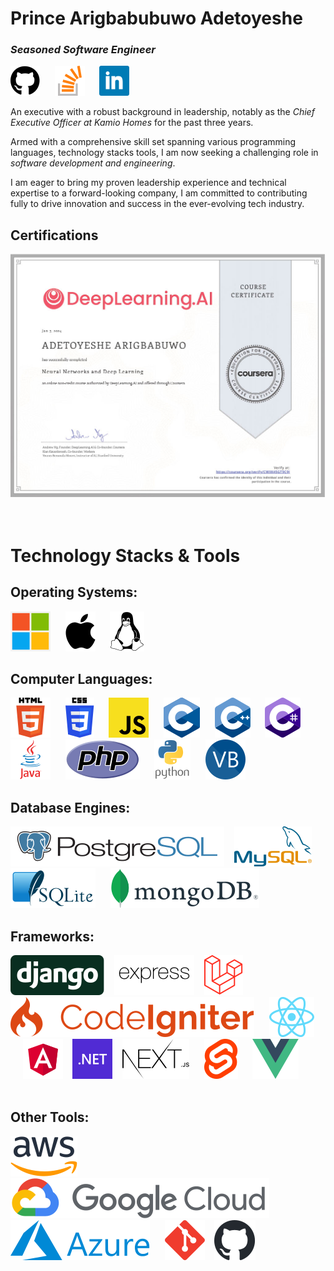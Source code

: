 # Prince Arigbabubuwo Adetoyeshe
### *Seasoned Software Engineer* 
[![Github](icons/github.svg "Princegbabuwo Github")](https://github.com/princegbabuwo)
&nbsp;&nbsp;&nbsp;&nbsp;
[![Stackoverflow](icons/stackoverflow.svg "Princegbabuwo Stackoverflow")](https://stackoverflow.com/users/10446949/toye-brainz?tab=profile)
&nbsp;&nbsp;&nbsp;&nbsp;
[![Linkedin](icons/linkedin.svg "Princegbabuwo Linkedin")](https://www.linkedin.com/in/toyebrainz)
<br>

An executive with a robust background in leadership, notably as the *Chief Executive Officer at Kamio Homes* for the past three years. 

Armed with a comprehensive skill set spanning various programming languages, technology stacks tools, I am now seeking a challenging role in *software development and engineering*. 

I am eager to bring my proven leadership experience and technical expertise to a forward-looking company, I am committed to contributing fully to drive innovation and success in the ever-evolving tech industry.

## Certifications
[![Neural Network & Deep Learning Certificate](https://raw.githubusercontent.com/princegbabuwo/princegbabuwo/master/Images/deepcert.jpg "DeepLearning.AI Neural Network Course Certificate")](https://www.coursera.org/account/accomplishments/verify/CWXK45GT9C9J)
<br><br><br>


# Technology Stacks & Tools
## Operating Systems:
![Windows](icons/Microsoft_logo.svg "Windows")
&nbsp;&nbsp;&nbsp;&nbsp;
![MacOS](icons/osx.svg "MacOS")
&nbsp;&nbsp;&nbsp;&nbsp;
![Linus](icons/Linux_Logo_in_Linux_Libertine_Font.svg "Linux")
<br>

## Computer Languages:
![HTML](icons/HTML5_logo_and_wordmark.svg "HTML")
&nbsp;&nbsp;&nbsp;&nbsp;
![CSS](icons/CSS3_logo_and_wordmark.svg "CSS")
&nbsp;&nbsp;&nbsp;&nbsp;
![Javascript](icons/Unofficial_JavaScript_logo_2.svg "Javascript")
&nbsp;&nbsp;&nbsp;&nbsp;
![C](icons/C_Programming_Language.svg "C")
&nbsp;&nbsp;&nbsp;&nbsp;
![C++](icons/ISO_C++_Logo.svg "C++")
&nbsp;&nbsp;&nbsp;&nbsp;
![C#](icons/Logo_C_sharp.svg "C#")
&nbsp;&nbsp;&nbsp;&nbsp;
![Java](icons/java.svg "Java")
&nbsp;&nbsp;&nbsp;&nbsp;
![Php](icons/new-php-logo.svg "Php")
&nbsp;&nbsp;&nbsp;&nbsp;
![Python](icons/python-vertical.svg "Python")
&nbsp;&nbsp;&nbsp;&nbsp;
![Visual Basic](icons/VB.NET_Logo.svg "Visual Basic")
<br>

## Database Engines:
![PostgreSQL](icons/postgresql-horizontal.svg "Postgresql")
&nbsp;&nbsp;
![MySQL](icons/mysql-official.svg "MySQL")
&nbsp;&nbsp;&nbsp;&nbsp;
![SQLite](icons/SQLite370.svg "SQLite")
&nbsp;&nbsp;&nbsp;&nbsp;
![MongoDB](icons/MongoDB_Logo.svg "MongoDB")


## Frameworks:
![Django](icons/django-logo-negative.svg "Django")
&nbsp;&nbsp;
![Express](icons/express.js_Logo.svg "Express")
&nbsp;&nbsp;
![Laraavel](icons/Laravel.svg "Laravel")
&nbsp;&nbsp;&nbsp;&nbsp;
![CodeIgniter](icons/CodeIgniter_Logo.svg "CodeIgniter")
&nbsp;&nbsp;&nbsp;&nbsp;
![React](icons/React-icon.svg "React")
&nbsp;&nbsp;&nbsp;&nbsp;
![Angular](icons/angular.svg "Angular")
&nbsp;&nbsp;
![.Net](icons/Microsoft_.NET_logo.svg ".Net")
&nbsp;&nbsp;
![Next.js](icons/Nextjs-logo.svg "Next.js")
&nbsp;&nbsp;&nbsp;&nbsp;
![Svelte](icons/Svelte_Logo.svg "Svelte")
&nbsp;&nbsp;&nbsp;&nbsp;
![Vue.js](icons/Vue.js_Logo_2.svg "Vue.js")
<br><br>

## Other Tools:
![AWS](icons/Amazon_Web_Services_Logo.svg "Amazon Web Services")
&nbsp;&nbsp;
![Google Cloud](icons/Google_Cloud_logo.svg "Google Cloud")
&nbsp;&nbsp;&nbsp;&nbsp;
![Azure](icons/Microsoft_Azure_Logo.svg "Microsoft Azure")
&nbsp;&nbsp;&nbsp;&nbsp;
![Git](icons/Git-Icon-1788C.svg "Git")
&nbsp;&nbsp;
![GitHub](icons/github-mark.svg "GitHub")
&nbsp;&nbsp;&nbsp;&nbsp;

